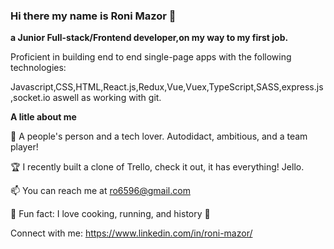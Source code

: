 ### Hi there my name is Roni Mazor 👋

**a Junior Full-stack/Frontend developer,on my way to my first job.**

Proficient in building end to end single-page apps with the following technologies:

Javascript,CSS,HTML,React.js,Redux,Vue,Vuex,TypeScript,SASS,express.js,socket.io aswell as working with git.

**A litle about me**

🧲 A people's person and a tech lover. Autodidact, ambitious, and a team player!

🏆 I recently built a clone of Trello, check it out, it has everything! Jello.

📫 You can reach me at ro6596@gmail.com

💙 Fun fact: I love cooking, running, and history 🎨

Connect with me:
https://www.linkedin.com/in/roni-mazor/

